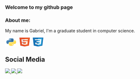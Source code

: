### Welcome to my github page

### About me: 

My name is Gabriel, I'm a graduate student in computer science.

<div style="display: inline_block">
  <img align="center" alt="Biel-Python" height="30" width="40" src="https://raw.githubusercontent.com/devicons/devicon/master/icons/python/python-original.svg">
  <img align="center" alt="Biel-HTML" height="30" width="40" src="https://raw.githubusercontent.com/devicons/devicon/master/icons/html5/html5-original.svg">
  <img align="center" alt="Biel-CSS" height="30" width="40" src="https://raw.githubusercontent.com/devicons/devicon/master/icons/css3/css3-original.svg">
</div>

## Social Media

<a href="https://instagram.com/gabriel__montenegro/"><img height="30" src="https://github.com/anirudhbelwadi/anirudhbelwadi/blob/master/images/insta.png"> 
<a href=""><img height="30" src="https://github.com/anirudhbelwadi/anirudhbelwadi/blob/master/images/linkedin.png"> 
<a href="https://github.com/GabrielMontenegrOL"><img height="30" src="https://cdn.jsdelivr.net/gh/devicons/devicon/icons/github/github-original.svg">






